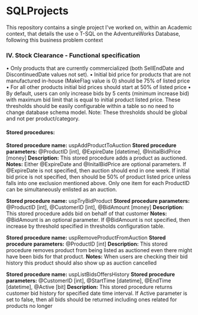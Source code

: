 # SQLProjects

This repository contains a single project I've worked on, within an Academic context, that details the use o T-SQL on the AdventureWorks Database, following this business problem context

### IV. Stock Clearance - Functional specification
• Only products that are currently commercialized (both SellEndDate and DiscontinuedDate values not set).
• Initial bid price for products that are not manufactured in-house (MakeFlag value is 0) should be 75% of listed price
• For all other products initial bid prices should start at 50% of listed price
• By default, users can only increase bids by 5 cents (minimum increase bid) with maximum bid limit that is equal to initial product listed price. These thresholds should be easily configurable within a table so no need to change database schema model. Note: These thresholds should be global and not per product/category.

#### Stored procedures:
**Stored procedure name:** uspAddProductToAuction
**Stored procedure parameters:** @ProductID [int], @ExpireDate [datetime], @InitialBidPrice [money]
**Description:** This stored procedure adds a product as auctioned.
**Notes:** Either @ExpireDate and @InitalBidPrice are optional parameters. If @ExpireDate is not specified, then auction should end in one week. If initial bid price is not specified, then should be 50% of product listed price unless falls into one exclusion mentioned above. Only one item for each ProductID can be simultaneously enlisted as an auction.

**Stored procedure name:** uspTryBidProduct
**Stored procedure parameters:** @ProductID [int], @CustomerID [int], @BidAmount [money]
**Description:** This stored procedure adds bid on behalf of that customer
**Notes:** @BidAmount is an optional parameter. If @BidAmount is not specified, then increase by threshold specified in thresholds configuration table.

**Stored procedure name:** uspRemoveProductFromAuction
**Stored procedure parameters:** @ProductID [int]
**Description:** This stored procedure removes product from being listed as auctioned even there might have been bids for that product.
**Notes:** When users are checking their bid history this product should also show up as auction cancelled

**Stored procedure name:** uspListBidsOffersHistory
**Stored procedure parameters:** @CustomerID [int], @StartTime [datetime], @EndTime [datetime], @Active [bit]
**Description:** This stored procedure returns customer bid history for specified date time interval. If Active parameter is set to false, then all bids should be returned including ones related for products no longer
